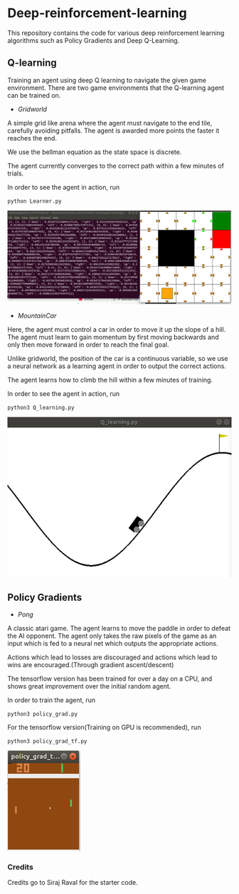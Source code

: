 # Deep-reinforcement-learning

This repository contains the code for various deep reinforcement learning algorithms such as Policy Gradients and Deep Q-Learning.

## Q-learning

Training an agent using deep Q learning to navigate the given game environment. There are two game environments that the Q-learning agent can be trained on.

* *Gridworld*

A simple grid like arena where the agent must navigate to the end tile, carefully avoiding pitfalls. The agent is awarded more points the faster it reaches the end. 

We use the bellman equation as the state space is discrete.

The agent currently converges to the correct path within a few minutes of trials.

In order to see the agent in action, run
```
python Learner.py
```

![gridworld](images/gridworld.png)


* *MountainCar*

Here, the agent must control a car in order to move it up the slope of a hill. The agent must learn to gain momentum by first moving backwards and only then move forward in order to reach the final goal. 

Unlike gridworld, the position of the car is a continuous variable, so we use a neural network as a learning agent in order to output the correct actions.

The agent learns how to climb the hill within a few minutes of training.

In order to see the agent in action, run
```
python3 Q_learning.py
```

![mountaincar](images/mountaincar.png)


## Policy Gradients

* *Pong* 

A classic atari game. The agent learns to move the paddle in order to defeat the AI opponent. The agent only takes the raw pixels of the game as an input which is fed to a neural net which outputs the appropriate actions. 

Actions which lead to losses are discouraged and actions which lead to wins are encouraged.(Through gradient ascent/descent)

The tensorflow version has been trained for over a day on a CPU, and shows great improvement over the initial random agent.

In order to train the agent, run
```
python3 policy_grad.py
```
For the tensorflow version(Training on GPU is recommended), run
```
python3 policy_grad_tf.py
```

![Pong](images/Pong.png)


### Credits 

Credits go to Siraj Raval for the starter code.
